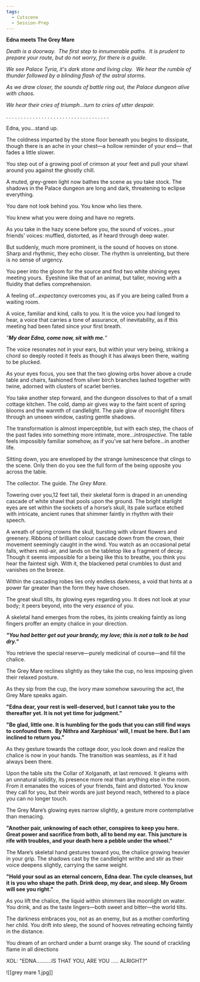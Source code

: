 ```yaml
---
tags:
  - Cutscene
  - Session-Prep
---
```




**Edna meets The Grey Mare**

*Death is a doorway.  The first step to innumerable paths.  It is prudent to prepare your route, but do not worry, for there is a guide.*

*We see Palace Tyria, it's dark stone and living clay.  We hear the rumble of thunder followed by a blinding flash of the astral storms.*

*As we draw closer, the sounds of battle ring out, the Palace dungeon alive with chaos.*

*We hear their cries of triumph…turn to cries of utter despair.*

. . . . . . . . . . . . . . . . . . . . . . . . . . . . . . . . . . .

Edna, you…stand up.  

The coldness imparted by the stone floor beneath you begins to dissipate, though there is an ache in your chest—a hollow reminder of your end— that fades a little slower.

You step out of a growing pool of crimson at your feet and pull your shawl around you against the ghostly chill.

A muted, grey-green light now bathes the scene as you take stock. The shadows in the Palace dungeon are long and dark, threatening to eclipse everything.

You dare not look behind you. You know who lies there.

You knew what you were doing and have no regrets.

As you take in the hazy scene before you, the sound of voices…your friends’ voices: muffled, distorted, as if heard through deep water.

But suddenly, much more prominent, is the sound of hooves on stone.  Sharp and rhythmic, they echo closer. The rhythm is unrelenting, but there is no sense of urgency.

You peer into the gloom for the source and find two white shining eyes meeting yours.  Eyeshine like that of an animal, but taller, moving with a fluidity that defies comprehension.

A feeling of…_expectancy_ overcomes you, as if you are being called from a waiting room.

A voice, familiar and kind, calls to you. It is the voice you had longed to hear, a voice that carries a tone of assurance, of inevitability, as if this meeting had been fated since your first breath.




_"**My dear Edna, come now, sit with me.**"_




The voice resonates not in your ears, but within your very being, striking a chord so deeply rooted it feels as though it has always been there, waiting to be plucked.

As your eyes focus, you see that the two glowing orbs hover above a crude table and chairs, fashioned from silver birch branches lashed together with twine, adorned with clusters of scarlet berries.

You take another step forward, and the dungeon dissolves to that of a small cottage kitchen. The cold, damp air gives way to the faint scent of spring blooms and the warmth of candlelight. The pale glow of moonlight filters through an unseen window, casting gentle shadows.

The transformation is almost imperceptible, but with each step, the chaos of the past fades into something more intimate, more…_introspective_. The table feels impossibly familiar somehow, as if you’ve sat here before…in another life.

Sitting down, you are enveloped by the strange luminescence that clings to the scene. Only then do you see the full form of the being opposite you across the table.

The collector. The guide. _The Grey Mare._

Towering over you,12 feet tall, their skeletal form is draped in an unending cascade of white shawl that pools upon the ground. The bright starlight eyes are set within the sockets of a horse’s skull, its pale surface etched with intricate, ancient runes that shimmer faintly in rhythm with their speech.

A wreath of spring crowns the skull, bursting with vibrant flowers and greenery. Ribbons of brilliant colour cascade down from the crown, their movement seemingly caught in the wind. You watch as an occasional petal falls, withers mid-air, and lands on the tabletop like a fragment of decay. Though it seems impossible for a being like this to breathe, you think you hear the faintest sigh. With it, the blackened petal crumbles to dust and vanishes on the breeze.

Within the cascading robes lies only endless darkness, a void that hints at a power far greater than the form they have chosen.

The great skull tilts, its glowing eyes regarding you. It does not look at your body; it peers beyond, into the very _essence_ of you.

A skeletal hand emerges from the robes, its joints creaking faintly as long fingers proffer an empty chalice in your direction.




**_"You had better get out your brandy, my love; this is not a talk to be had dry."_**




You retrieve the special reserve—purely medicinal of course—and fill the chalice.

The Grey Mare reclines slightly as they take the cup, no less imposing given their relaxed posture.

As they sip from the cup, the ivory maw somehow savouring the act, the Grey Mare speaks again.




**"Edna dear, your rest is well-deserved, but I cannot take you to the thereafter yet. It is not yet time for judgment."**

**"Be glad, little one. It is humbling for the gods that you can still find ways to confound them.  By Nithra and Xarphious’ will, I must be here. But I am inclined to return you."**




As they gesture towards the cottage door, you look down and realize the chalice is now in your hands. The transition was seamless, as if it had always been there.

Upon the table sits the Collar of Xolganath, at last removed. It gleams with an unnatural solidity, its presence more real than anything else in the room. From it emanates the voices of your friends, faint and distorted. You know they call for you, but their words are just beyond reach, tethered to a place you can no longer touch.

The Grey Mare’s glowing eyes narrow slightly, a gesture more contemplative than menacing.




**"Another pair, unknowing of each other, conspires to keep you here. Great power and sacrifice from both, all to bend my ear. This juncture is rife with troubles, and your death here a pebble under the wheel."**



The Mare’s skeletal hand gestures toward you, the chalice growing heavier in your grip. The shadows cast by the candlelight writhe and stir as their voice deepens slightly, carrying the same weight.




**"Hold your soul as an eternal concern, Edna dear. The cycle cleanses, but it is you who shape the path. Drink deep, my dear, and sleep. My Groom will see you right."**




As you lift the chalice, the liquid within shimmers like moonlight on water. You drink, and as the taste lingers—both sweet and bitter—the world tilts.

The darkness embraces you, not as an enemy, but as a mother comforting her child. You drift into sleep, the sound of hooves retreating echoing faintly in the distance.

You dream of an orchard under a burnt orange sky. The sound of crackling flame in all directions

XOL: "EDNA..........IS THAT YOU, ARE YOU ..... ALRIGHT?"


![[grey mare 1.jpg]]